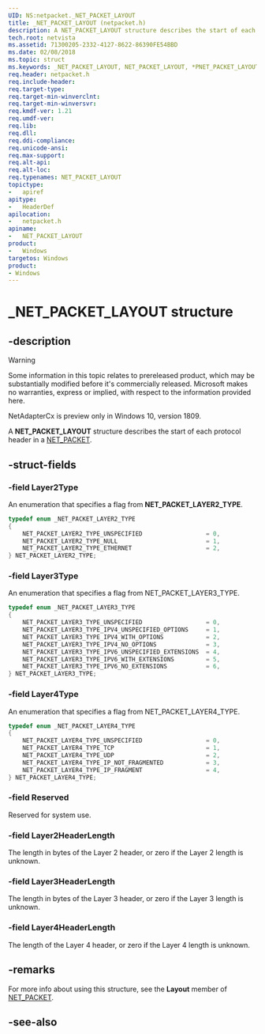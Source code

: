 ```yaml
---
UID: NS:netpacket._NET_PACKET_LAYOUT
title: _NET_PACKET_LAYOUT (netpacket.h)
description: A NET_PACKET_LAYOUT structure describes the start of each protocol header in a NET_PACKET.
tech.root: netvista
ms.assetid: 71300205-2332-4127-8622-86390FE54BBD
ms.date: 02/08/2018
ms.topic: struct
ms.keywords: _NET_PACKET_LAYOUT, NET_PACKET_LAYOUT, *PNET_PACKET_LAYOUT, _NET_PACKET_LAYER2_TYPE, NET_PACKET_LAYER2_TYPE, _NET_PACKET_LAYER3_TYPE, NET_PACKET_LAYER3_TYPE, _NET_PACKET_LAYER4_TYPE, NET_PACKET_LAYER4_TYPE
req.header: netpacket.h
req.include-header:
req.target-type:
req.target-min-winverclnt:
req.target-min-winversvr:
req.kmdf-ver: 1.21
req.umdf-ver:
req.lib:
req.dll:
req.ddi-compliance:
req.unicode-ansi:
req.max-support:
req.alt-api:
req.alt-loc:
req.typenames: NET_PACKET_LAYOUT
topictype: 
-	apiref
apitype: 
-	HeaderDef
apilocation: 
-	netpacket.h
apiname: 
-	NET_PACKET_LAYOUT
product:
-	Windows
targetos: Windows
product:
- Windows
---
```


# _NET_PACKET_LAYOUT structure

## -description

> [!WARNING]
> Some information in this topic relates to prereleased product, which may be substantially modified before it's commercially released. Microsoft makes no warranties, express or implied, with respect to the information provided here.
>
> NetAdapterCx is preview only in Windows 10, version 1809.

A **NET_PACKET_LAYOUT** structure describes the start of each protocol header in a [NET_PACKET](ns-netpacket-_net_packet.md).

## -struct-fields

### -field Layer2Type
An enumeration that specifies a flag from **NET_PACKET_LAYER2_TYPE**.

```c++
typedef enum _NET_PACKET_LAYER2_TYPE
{
    NET_PACKET_LAYER2_TYPE_UNSPECIFIED                  = 0,
    NET_PACKET_LAYER2_TYPE_NULL                         = 1,
    NET_PACKET_LAYER2_TYPE_ETHERNET                     = 2,
} NET_PACKET_LAYER2_TYPE;
```

### -field Layer3Type
An enumeration that specifies a flag from NET_PACKET_LAYER3_TYPE.

```c++
typedef enum _NET_PACKET_LAYER3_TYPE
{
    NET_PACKET_LAYER3_TYPE_UNSPECIFIED                  = 0,
    NET_PACKET_LAYER3_TYPE_IPV4_UNSPECIFIED_OPTIONS     = 1,
    NET_PACKET_LAYER3_TYPE_IPV4_WITH_OPTIONS            = 2,
    NET_PACKET_LAYER3_TYPE_IPV4_NO_OPTIONS              = 3,
    NET_PACKET_LAYER3_TYPE_IPV6_UNSPECIFIED_EXTENSIONS  = 4,
    NET_PACKET_LAYER3_TYPE_IPV6_WITH_EXTENSIONS         = 5,
    NET_PACKET_LAYER3_TYPE_IPV6_NO_EXTENSIONS           = 6,
} NET_PACKET_LAYER3_TYPE;
```

### -field Layer4Type
An enumeration that specifies a flag from NET_PACKET_LAYER4_TYPE.

```c++
typedef enum _NET_PACKET_LAYER4_TYPE
{
    NET_PACKET_LAYER4_TYPE_UNSPECIFIED                  = 0,
    NET_PACKET_LAYER4_TYPE_TCP                          = 1,
    NET_PACKET_LAYER4_TYPE_UDP                          = 2,
    NET_PACKET_LAYER4_TYPE_IP_NOT_FRAGMENTED            = 3,
    NET_PACKET_LAYER4_TYPE_IP_FRAGMENT                  = 4,
} NET_PACKET_LAYER4_TYPE;
```

### -field Reserved
Reserved for system use.

### -field Layer2HeaderLength
The length in bytes of the Layer 2 header, or zero if the Layer 2 length is unknown.

### -field Layer3HeaderLength
The length in bytes of the Layer 3 header, or zero if the Layer 3 length is unknown.

### -field Layer4HeaderLength
The length of the Layer 4 header, or zero if the Layer 4 length is unknown.

## -remarks
For more info about using this structure, see the **Layout** member of [NET_PACKET](ns-netpacket-_net_packet.md).



## -see-also
